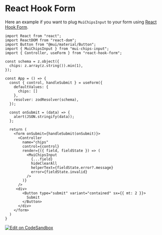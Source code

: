 # React Hook Form

Here an example if you want to plug `MuiChipsInput` to your form using [React Hook Form](https://react-hook-form.com/).

```tsx
import React from "react";
import ReactDOM from "react-dom";
import Button from "@mui/material/Button";
import { MuiChipsInput } from "mui-chips-input";
import { Controller, useForm } from "react-hook-form";

const schema = z.object({
  chips: z.array(z.string()).min(1),
});

const App = () => {
  const { control, handleSubmit } = useForm({
    defaultValues: {
      chips: []
    },
    resolver: zodResolver(schema),
  });

  const onSubmit = (data) => {
    alert(JSON.stringify(data));
  };

  return (
    <form onSubmit={handleSubmit(onSubmit)}>
      <Controller
        name="chips"
        control={control}
        render={({ field, fieldState }) => (
          <MuiChipsInput
            {...field}
            hideClearAll
            helperText={fieldState.error?.message}
            error={fieldState.invalid}
          />
        )}
      />
     <div>
        <Button type="submit" variant="contained" sx={{ mt: 2 }}>
          Submit
        </Button>
      </div>
    </form>
  )
}
```

[![Edit on CodeSandbox](https://codesandbox.io/static/img/play-codesandbox.svg)](https://codesandbox.io/p/sandbox/stoic-christian-nzxtg5)